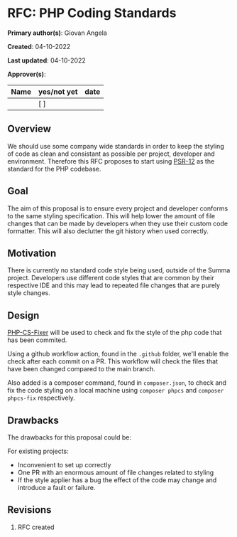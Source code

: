 # RFC: PHP Coding Standards

**Primary author(s)**: Giovan Angela

**Created**: 04-10-2022

**Last updated**: 04-10-2022

**Approver(s)**:

| Name | yes/not yet | date |
| ---- | ----------- | ---- |
|      | [ ]         |      |

## Overview
<!-- If someone only reads this far, what do you want them to know? -->

We should use some company wide standards in order to keep the styling of code as clean and consistant as possible per project, developer and environment. Therefore this RFC proposes to start using [PSR-12](https://www.php-fig.org/psr/psr-12/) as the standard for the PHP codebase.

## Goal
<!-- What problems are you trying to solve? What problems are you not trying to solve? -->

The aim of this proposal is to ensure every project and developer conforms to the same styling specification. This will help lower the amount of file changes that can be made by developers when they use their custom code formatter. This will also declutter the git history when used correctly.

## Motivation
<!-- What is the current state of the world? Why is this change being proposed? -->

There is currently no standard code style being used, outside of the Summa project. Developers use different code styles that are common by their respective IDE and this may lead to repeated file changes that are purely style changes. 

## Design
[PHP-CS-Fixer](https://github.com/FriendsOfPHP/PHP-CS-Fixer) will be used to check and fix the style of the php code that has been commited.

Using a github workflow action, found in the `.github` folder, we'll enable the check after each commit on a PR. This workflow will check the files that have been changed compared to the main branch.

Also added is a composer command, found in `composer.json`, to check and fix the code styling on a local machine using `composer phpcs` and `composer phpcs-fix` respectively.

## Drawbacks
<!-- What are the possible drawbacks of this proposal? ex. Higher costs, less flexibility for the developer, etc... -->
The drawbacks for this proposal could be:

For existing projects:
- Inconvenient to set up correctly
- One PR with an enormous amount of file changes related to styling
- If the style applier has a bug the effect of the code may change and introduce a fault or failure.

## Revisions
1. RFC created 
